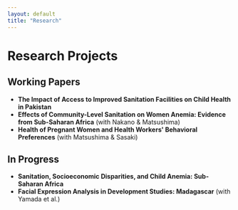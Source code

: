 ```yaml
---
layout: default
title: "Research"
---
```


# Research Projects

## Working Papers
- **The Impact of Access to Improved Sanitation Facilities on Child Health in Pakistan**  
- **Effects of Community-Level Sanitation on Women Anemia: Evidence from Sub-Saharan Africa** (with Nakano & Matsushima)  
- **Health of Pregnant Women and Health Workers' Behavioral Preferences** (with Matsushima & Sasaki)  

## In Progress
- **Sanitation, Socioeconomic Disparities, and Child Anemia: Sub-Saharan Africa**  
- **Facial Expression Analysis in Development Studies: Madagascar** (with Yamada et al.)
